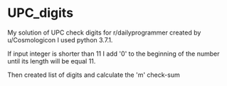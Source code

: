 # UPC_digits

My solution of UPC check digits for r/dailyprogrammer created by u/Cosmologicon
I used python 3.7.1.

If input integer is shorter than 11 I add '0' to the beginning of the number until its length will be equal 11.

Then created list of digits and calculate the 'm' check-sum